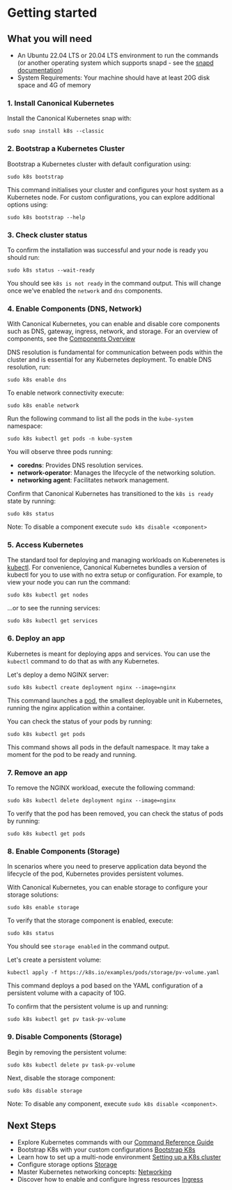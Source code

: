 # Getting started

## What you will need
- An Ubuntu 22.04 LTS or 20.04 LTS environment to run the commands (or
  another operating system which supports snapd - see the
  [snapd documentation](https://snapcraft.io/docs/installing-snapd))
- System Requirements: Your machine should have at least 20G disk space
  and 4G of memory

### 1. Install Canonical Kubernetes

Install the Canonical Kubernetes snap with:
```
sudo snap install k8s --classic
```

### 2. Bootstrap a Kubernetes Cluster

Bootstrap a Kubernetes cluster with default configuration using:

```
sudo k8s bootstrap
```

This command initialises your cluster and configures your host system 
as a Kubernetes node.
For custom configurations, you can explore additional options using: 

```
sudo k8s bootstrap --help
```

### 3. Check cluster status

To confirm the installation was successful and your node is ready you
should run:

```
sudo k8s status --wait-ready
```

You should see `k8s is not ready` in the command output. This will
change once we've enabled the `network` and `dns` components.

### 4. Enable Components (DNS, Network)

With Canonical Kubernetes, you can enable and disable core components
such as DNS, gateway, ingress, network, and storage. For an overview
of components, see the [Components Overview](#TODO)

DNS resolution is fundamental for communication between pods within
the cluster and is essential for any Kubernetes deployment. To enable
DNS resolution, run:

```
sudo k8s enable dns
```

To enable network connectivity execute:

```
sudo k8s enable network
```

Run the following command to list all the pods in the `kube-system`
namespace:

```
sudo k8s kubectl get pods -n kube-system
```

You will observe three pods running:
- **coredns**: Provides DNS resolution services.
- **network-operator**: Manages the lifecycle of the networking solution.
- **networking agent**: Facilitates network management.

Confirm that Canonical Kubernetes has transitioned to the `k8s is ready` state by running:

```
sudo k8s status
```

Note: To disable a component execute `sudo k8s disable <component>`

### 5. Access Kubernetes
The standard tool for deploying and managing workloads on Kuberenetes
is [kubectl](https://kubernetes.io/docs/reference/kubectl/). 
For convenience, Canonical Kubernetes bundles a version of 
kubectl for you to use with no extra setup or configuration. 
For example, to view your node you can run the command:

```
sudo k8s kubectl get nodes
```

…or to see the running services:

```
sudo k8s kubectl get services
```

### 6. Deploy an app

Kubernetes is meant for deploying apps and services. 
You can use the `kubectl`
command to do that as with any Kubernetes. 

Let's deploy a demo NGINX server:

```
sudo k8s kubectl create deployment nginx --image=nginx
```
This command launches a [pod](https://kubernetes.io/docs/concepts/workloads/pods/),
the smallest deployable unit in Kubernetes,
running the nginx application within a container.

You can check the status of your pods by running:

```
sudo k8s kubectl get pods
```

This command shows all pods in the default namespace. 
It may take a moment for the pod to be ready and running.

### 7. Remove an app
To remove the NGINX workload, execute the following command:
```
sudo k8s kubectl delete deployment nginx --image=nginx

```

To verify that the pod has been removed, you can check the status of pods by running:

```
sudo k8s kubectl get pods
```
### 8. Enable Components (Storage)
In scenarios where you need to preserve application data beyond the 
lifecycle of the pod, Kubernetes provides persistent volumes.

With Canonical Kubernetes, you can enable storage to configure 
your storage solutions:

```
sudo k8s enable storage
```

To verify that the storage component is enabled, execute:
```
sudo k8s status
```
You should see `storage enabled` in the command output.

Let's create a persistent volume:
```
kubectl apply -f https://k8s.io/examples/pods/storage/pv-volume.yaml
```
This command deploys a pod based on the YAML configuration of a 
persistent volume with a capacity of 10G.

To confirm that the persistent volume is up and running:
```
sudo k8s kubectl get pv task-pv-volume
```

### 9. Disable Components (Storage)
Begin by removing the persistent volume:
```
sudo k8s kubectl delete pv task-pv-volume
```

Next, disable the storage component:

```
sudo k8s disable storage
```

Note: To disable any component, execute  `sudo k8s disable <component>`.

## Next Steps
- Explore Kubernetes commands with our [Command Reference Guide](#TODO)
- Bootstrap K8s with your custom configurations [Bootstrap K8s](#TODO)
- Learn how to set up a multi-node environment [Setting up a K8s cluster](#TODO)
- Configure storage options [Storage](#TODO)
- Master Kubernetes networking concepts: [Networking](#TODO)
- Discover how to enable and configure Ingress resources [Ingress](#TODO)
